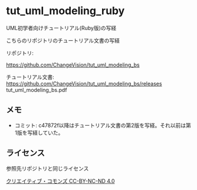# tut_uml_modeling_ruby
UML初学者向けチュートリアル(Ruby版)の写経

こちらのリポジトリのチュートリアル文書の写経

リポジトリ:

https://github.com/ChangeVision/tut_uml_modeling_bs

チュートリアル文書:
https://github.com/ChangeVision/tut_uml_modeling_bs/releases
tut_uml_modeling_bs.pdf


## メモ
* コミット: c47872f以降はチュートリアル文書の第2版を写経。それ以前は第1版を写経していた。

## ライセンス
参照先リポジトリと同じライセンス

[クリエイティブ・コモンズ CC-BY-NC-ND 4.0](https://creativecommons.org/licenses/by-nc-nd/4.0/)